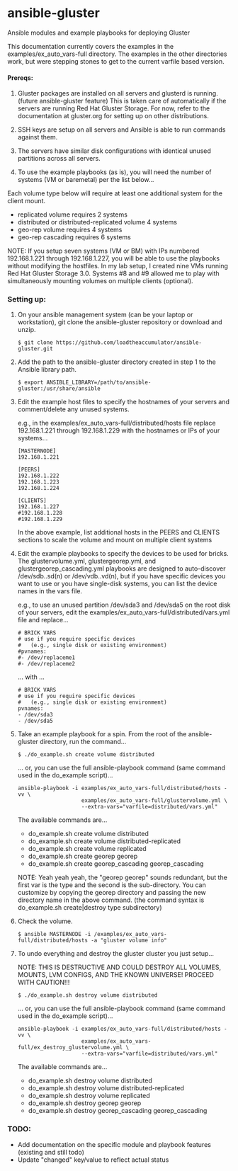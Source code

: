 ansible-gluster
===============

Ansible modules and example playbooks for deploying Gluster

This documentation currently covers the examples in the examples/ex_auto_vars-full directory.
The examples in the other directories work, but were stepping stones to get to the current varfile based version.


#### Prereqs:

1. Gluster packages are installed on all servers and glusterd is running. (future ansible-gluster feature)
    This is taken care of automatically if the servers are running Red Hat Gluster Storage.
    For now, refer to the documentation at gluster.org for setting up on other distributions.

2. SSH keys are setup on all servers and Ansible is able to run commands against them.

3. The servers have similar disk configurations with identical unused partitions across all servers.

4. To use the example playbooks (as is), you will need the number of systems (VM or baremetal) per the list below...

Each volume type below will require at least one additional system for the client mount.
- replicated volume requires                        2 systems
- distributed or distributed-replicated volume      4 systems
- geo-rep volume requires                           4 systems
- geo-rep cascading requires                        6 systems

NOTE: If you setup seven systems (VM or BM) with IPs numbered 192.168.1.221 through 192.168.1.227, you will be able to use the playbooks without modifying the hostfiles. In my lab setup, I created nine VMs running Red Hat Gluster Storage 3.0. Systems #8 and #9 allowed me to play with simultaneously mounting volumes on multiple clients (optional).


### Setting up:

1. On your ansible management system (can be your laptop or workstation), git clone the ansible-gluster repository or download and unzip.

    ```
    $ git clone https://github.com/loadtheaccumulator/ansible-gluster.git
    ```

2. Add the path to the ansible-gluster directory created in step 1 to the Ansible library path.

    ```
    $ export ANSIBLE_LIBRARY=/path/to/ansible-gluster:/usr/share/ansible
    ```

3. Edit the example host files to specify the hostnames of your servers and comment/delete any unused systems.

      e.g., in the examples/ex_auto_vars-full/distributed/hosts file replace 192.168.1.221 through 192.168.1.229 with the hostnames or IPs of your systems...

    ```
    [MASTERNODE]
    192.168.1.221

    [PEERS]
    192.168.1.222
    192.168.1.223
    192.168.1.224

    [CLIENTS]
    192.168.1.227
    #192.168.1.228
    #192.168.1.229
    ```

    In the above example, list additional hosts in the PEERS and CLIENTS sections to scale the volume and mount on multiple client systems

4. Edit the example playbooks to specify the devices to be used for bricks.
    The glustervolume.yml, glustergeorep.yml, and glustergeorep_cascading.yml playbooks are designed to auto-discover /dev/sdb..sd(n) or /dev/vdb..vd(n), but if you have specific devices you want to use or you have single-disk systems, you can list the device names in the vars file.

    e.g., to use an unused partition /dev/sda3 and /dev/sda5 on the root disk of your servers, edit the examples/ex_auto_vars-full/distributed/vars.yml file and replace...

    ```
    # BRICK VARS
    # use if you require specific devices
    #   (e.g., single disk or existing environment)
    #pvnames:
    #- /dev/replaceme1
    #- /dev/replaceme2
    ```

    ... with ...

    ```
    # BRICK VARS
    # use if you require specific devices
    #   (e.g., single disk or existing environment)
    pvnames:
    - /dev/sda3
    - /dev/sda5
    ```

5. Take an example playbook for a spin. From the root of the ansible-gluster directory, run the command...

    ```
    $ ./do_example.sh create volume distributed
    ```

    ... or, you can use the full ansible-playbook command (same command used in the do_example script)...

    ```
    ansible-playbook -i examples/ex_auto_vars-full/distributed/hosts -vv \
                        examples/ex_auto_vars-full/glustervolume.yml \
                        --extra-vars="varfile=distributed/vars.yml"
    ```

    The available commands are...
    - do_example.sh create volume distributed
    - do_example.sh create volume distributed-replicated
    - do_example.sh create volume replicated
    - do_example.sh create georep georep
    - do_example.sh create georep_cascading georep_cascading

    NOTE: Yeah yeah yeah, the "georep georep" sounds redundant, but the first var is the type and the second is the sub-directory.
          You can customize by copying the georep directory and passing the new directory name in the above command.
          (the command syntax is do_example.sh create|destroy type subdirectory)

6. Check the volume.

    ```
    $ ansible MASTERNODE -i /examples/ex_auto_vars-full/distributed/hosts -a "gluster volume info"
    ```

7. To undo everything and destroy the gluster cluster you just setup...

    NOTE: THIS IS DESTRUCTIVE AND COULD DESTROY ALL VOLUMES, MOUNTS, LVM CONFIGS, AND THE KNOWN UNIVERSE! PROCEED WITH CAUTION!!!

    ```
    $ ./do_example.sh destroy volume distributed
    ```

    ... or, you can use the full ansible-playbook command (same command used in the do_example script)...

    ```
    ansible-playbook -i examples/ex_auto_vars-full/distributed/hosts -vv \
                        examples/ex_auto_vars-full/ex_destroy_glustervolume.yml \
                        --extra-vars="varfile=distributed/vars.yml"
    ```

    The available commands are...
    - do_example.sh destroy volume distributed
    - do_example.sh destroy volume distributed-replicated
    - do_example.sh destroy volume replicated
    - do_example.sh destroy georep georep
    - do_example.sh destroy georep_cascading georep_cascading


### TODO:
- Add documentation on the specific module and playbook features (existing and still todo)
- Update "changed" key/value to reflect actual status


